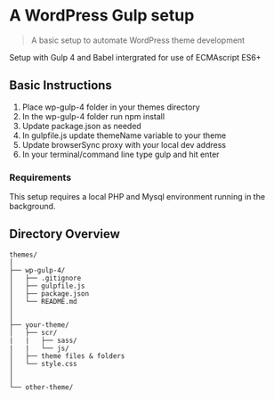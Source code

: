 # A WordPress Gulp setup
> A basic setup to automate WordPress theme development

Setup with Gulp 4 and Babel intergrated for use of ECMAscript ES6+

## Basic Instructions
1. Place wp-gulp-4 folder in your themes directory
2. In the wp-gulp-4 folder run npm install
3. Update package.json as needed
4. In gulpfile.js update themeName variable to your theme
5. Update browserSync proxy with your local dev address
6. In your terminal/command line type gulp and hit enter

### Requirements
This setup requires a local PHP and Mysql environment running in the background.

## Directory Overview
```
themes/
│
├── wp-gulp-4/
│   ├── .gitignore
│   ├── gulpfile.js
│   ├── package.json
│   └── README.md
│
│
├── your-theme/
│   ├── scr/
|   |   ├── sass/
|   |   └── js/
│   ├── theme files & folders
│   └── style.css
│
│
└── other-theme/
```